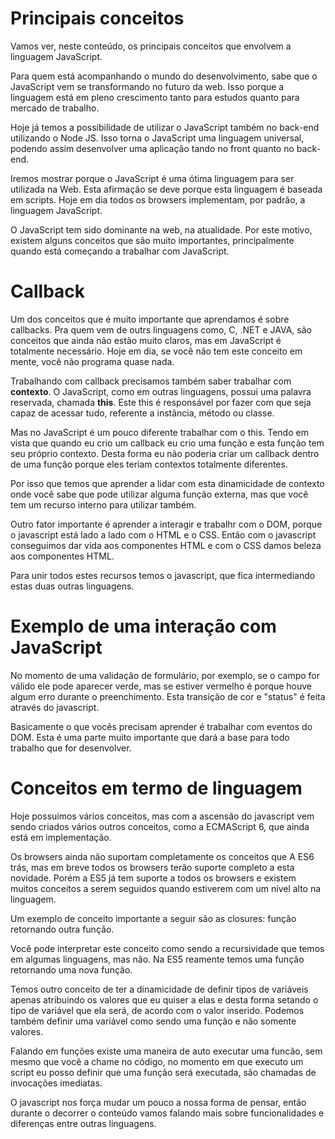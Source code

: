 # Principais conceitos

Vamos ver, neste conteúdo, os principais conceitos que envolvem a linguagem JavaScript.

Para quem está acompanhando o mundo do desenvolvimento, sabe que o JavaScript vem se transformando no futuro da web. Isso porque a linguagem está em pleno crescimento tanto para estudos quanto para mercado de trabalho.

Hoje já temos a possibilidade de utilizar o JavaScript também no back-end utilizando o Node JS. Isso torna o JavaScript uma linguagem universal, podendo assim desenvolver uma aplicação tando no front quanto no back-end.

Iremos mostrar porque o JavaScript é uma ótima linguagem para ser utilizada na Web. Esta afirmação se deve porque esta linguagem é baseada em scripts. Hoje em dia todos os browsers implementam, por padrão, a linguagem JavaScript.

O JavaScript tem sido dominante na web, na atualidade. Por este motivo, existem alguns conceitos que são muito importantes, principalmente quando está começando a trabalhar com JavaScript.

# Callback

Um dos conceitos que é muito importante que aprendamos é sobre callbacks. Pra quem vem de outrs linguagens como, C, .NET e JAVA, são conceitos que ainda não estão muito claros, mas em JavaScript é totalmente necessário. Hoje em dia, se você não tem este conceito em mente, você não programa quase nada.

Trabalhando com callback precisamos também saber trabalhar com **contexto**. O JavaScript, como em outras linguagens, possui uma palavra reservada, chamada **this**. Este this é responsável por fazer com que seja capaz de acessar tudo, referente a instância, método ou classe.

Mas no JavaScript é um pouco diferente trabalhar com o this. Tendo em vista que quando eu crio um callback eu crio uma função e esta função tem seu próprio contexto. Desta forma eu não poderia criar um callback dentro de uma função porque eles teriam contextos totalmente diferentes.

Por isso que temos que aprender a lidar com esta dinamicidade de contexto onde você sabe que pode utilizar alguma função externa, mas que você tem um recurso interno para utilizar também.

Outro fator importante é aprender a interagir e trabalhr com o DOM, porque o javascript está lado a lado com o HTML e o CSS. Então com o javascript conseguimos dar vida aos componentes HTML e com o CSS damos beleza aos componentes HTML.

Para unir todos estes recursos temos o javascript, que fica intermediando estas duas outras linguagens.

# Exemplo de uma interação com JavaScript

No momento de uma validação de formulário, por exemplo, se o campo for válido ele pode aparecer verde, mas se estiver vermelho é porque houve algum erro durante o preenchimento. Esta transição de cor e "status" é feita através do javascript.

Basicamente o que vocês precisam aprender é trabalhar com eventos do DOM. Esta é uma parte muito importante que dará a base para todo trabalho que for desenvolver.

# Conceitos em termo de linguagem

Hoje possuimos vários conceitos, mas com a ascensão do javascript vem sendo criados vários outros conceitos, como a ECMAScript 6, que ainda está em implementação.

Os browsers ainda não suportam completamente os conceitos que A ES6 trás, mas em breve todos os browsers terão suporte completo a esta novidade. Porém a ES5 já tem suporte a todos os browsers e existem muitos conceitos a serem seguidos quando estiverem com um nível alto na linguagem.

Um exemplo de conceito importante a seguir são as closures: função retornando outra função.

Você pode interpretar este conceito como sendo a recursividade que temos em algumas linguagens, mas não. Na ES5 reamente temos uma função retornando uma nova função.

Temos outro conceito de ter a dinamicidade de definir tipos de variáveis apenas atribuindo os valores que eu quiser a elas e desta forma setando o tipo de variável que ela será, de acordo com o valor inserido. Podemos também definir uma variável como sendo uma função e não somente valores.

Falando em funções existe uma maneira de auto executar uma funcão, sem mesmo que você a chame no código, no momento em que executo um script eu posso definir que uma função será executada, são chamadas de invocações imediatas.

O javascript nos força mudar um pouco a nossa forma de pensar, então durante o decorrer o conteúdo vamos falando mais sobre funcionalidades e diferenças entre outras linguagens.